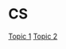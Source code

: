 # CS

[Topic 1](./Topic%201.md)
[Topic 2](./Topic%202.md)
<!-- [Topic 3](./Topic%203.md) -->
<!-- [Topic 4](./Topic%204.md) -->
<!-- [Topic 5](./Topic%205.md) -->
